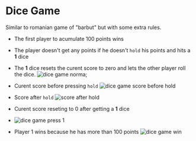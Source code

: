 # Dice Game
Similar to romanian game of "barbut" but with some extra rules.
- The first player to acumulate 100 points wins 
- The player doesn't get any points if he doesn't `hold` his points and hits a **1** dice 
- The **1** dice resets the curent score to zero and lets the other player roll the dice. 
![dice game norma;](https://user-images.githubusercontent.com/94912205/151709135-73f264db-7810-406b-9698-d594514b96b9.PNG)

- Curent score before pressing `hold`
![dice game score before hold](https://user-images.githubusercontent.com/94912205/151709155-a0a5526c-9694-4a1a-8496-58fc7f63cd6e.PNG)

- Score after `hold`
![score after hold](https://user-images.githubusercontent.com/94912205/151709164-45e1f973-f6d4-4df4-ae20-0c2f0002c61f.PNG)

- Curent score reseting to 0 after getting a **1** dice 
- ![dice game press 1](https://user-images.githubusercontent.com/94912205/151709186-d05911ba-79ab-4403-b619-ddd32f1901b1.gif)

- Player 1 wins because he has more than 100 points 
![dice game win](https://user-images.githubusercontent.com/94912205/151709216-6167bd9f-db30-4a1e-8aa3-a6e1d65bd664.PNG)
